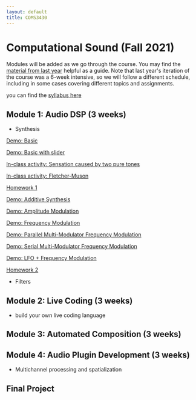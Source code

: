 ```yaml
---
layout: default
title: COMS3430
---
```

 
# Computational Sound (Fall 2021)


Modules will be added as we go through the course.
You may find the [material from last year](../fall2020) helpful as a guide.
Note that last year's iteration of the course was a 6-week intensive, so we will follow a different schedule, including in some cases covering different topics and assignments.

you can find the [syllabus here](./syllabus.pdf)

## Module 1: Audio DSP (3 weeks)

- Synthesis 

[Demo: Basic](./basic)

[Demo: Basic with slider](./basic_slider)

[In-class activity: Sensation caused by two pure tones](./beatingDemo)

[In-class activity: Fletcher-Muson](./equalLoudness)

[Homework 1](./Lab1)

[Demo: Additive Synthesis](./addititive)

[Demo: Amplitude Modulation](./am)

[Demo: Frequency Modulation](./fm)

[Demo: Parallel Multi-Modulator Frequency Modulation](./parmmfm)

[Demo: Serial Multi-Modulator Frequency Modulation](./sermmfm)

[Demo: LFO + Frequency Modulation](./lfofm)

[Homework 2](./Lab2)

- Filters

## Module 2: Live Coding (3 weeks) 

- build your own live coding language

## Module 3: Automated Composition (3 weeks)
 
## Module 4: Audio Plugin Development (3 weeks)

- Multichannel processing and spatialization

## Final Project

